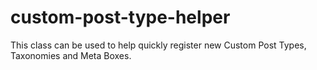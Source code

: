 custom-post-type-helper
=======================

This class can be used to help quickly register new Custom Post Types, Taxonomies and Meta Boxes.